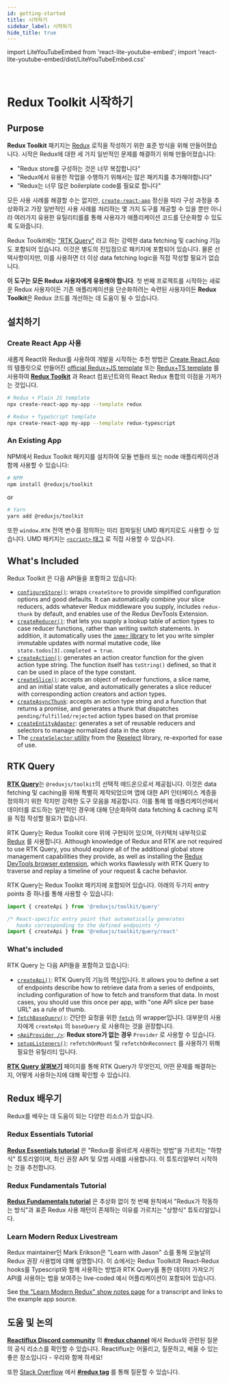 ```yaml
---
id: getting-started
title: 시작하기
sidebar_label: 시작하기
hide_title: true
---
```


import LiteYouTubeEmbed from 'react-lite-youtube-embed';
import 'react-lite-youtube-embed/dist/LiteYouTubeEmbed.css'

&nbsp;

# Redux Toolkit 시작하기

## Purpose

**Redux Toolkit** 패키지는 [Redux](https://redux.js.org) 로직을 작성하기 위한 표준 방식을 위해 만들어졌습니다. 시작은 Redux에 대한 세 가지 일반적인 문제를 해결하기 위해 만들어졌습니다:

- "Redux store를 구성하는 것은 너무 복잡합니다"
- "Redux에서 유용한 작업을 수행하기 위해서는 많은 패키지를 추가해야합니다"
- "Redux는 너무 많은 boilerplate code를 필요로 합니다"

모든 사용 사례를 해결할 수는 없지만, [`create-react-app`](https://github.com/facebook/create-react-app) 정신을 따라 구성 과정을 추상화하고 가장 일반적인 사용 사례를 처리하는 몇 가지 도구를 제공할 수 있을 뿐만 아니라 여러가지 유용한 유틸리티를를 통해 사용자가 애플리케이션 코드를 단순화할 수 있도록 도와줍니다.

Redux Toolkit에는 ["RTK Query"](#rtk-query) 라고 하는 강력한 data fetching 및 caching 기능도 포함되어 있습니다. 이것은 별도의 진입점으로 패키지에 포함되어 있습니다. 물론 선택사항이지만, 이를 사용하면 더 이상 data fetching logic을 직접 작성할 필요가 없습니다.

**이 도구는 모든 Redux 사용자에게 유용해야 합니다**. 첫 번째 프로젝트를 시작하는 새로운 Redux 사용자이든 기존 애플리케이션을 단순화하려는 숙련된 사용자이든 **Redux Toolkit**은 Redux 코드를 개선하는 데 도움이 될 수 있습니다.

## 설치하기

### Create React App 사용

새롭게 React와 Redux를 사용하여 개발을 시작하는 추천 방법은 [Create React App](https://github.com/facebook/create-react-app) 의 템플릿으로 만들어진 [official Redux+JS template](https://github.com/reduxjs/cra-template-redux) 또는 [Redux+TS template](https://github.com/reduxjs/cra-template-redux-typescript) 를 사용하여 **[Redux Toolkit](https://redux-toolkit.js.org/)** 과 React 컴포넌트와의 React Redux 통합의 이점을 가져가는 것입니다.

```bash
# Redux + Plain JS template
npx create-react-app my-app --template redux

# Redux + TypeScript template
npx create-react-app my-app --template redux-typescript
```

### An Existing App

NPM에서 Redux Toolkit 패키지를 설치하여 모듈 번들러 또는 node 애플리케이션과 함께 사용할 수 있습니다:

```bash
# NPM
npm install @reduxjs/toolkit
```

or

```bash
# Yarn
yarn add @reduxjs/toolkit
```

또한 `window.RTK` 전역 변수를 정의하는 미리 컴파일된 UMD 패키지로도 사용할 수 있습니다.
UMD 패키지는 [`<script>` 태그](https://unpkg.com/@reduxjs/toolkit/dist/redux-toolkit.umd.js) 로 직접 사용할 수 있습니다.

## What's Included

Redux Toolkit 은 다음 API들을 포함하고 있습니다:

- [`configureStore()`](../api/configureStore.mdx): wraps `createStore` to provide simplified configuration options and good defaults. It can automatically combine your slice reducers, adds whatever Redux middleware you supply, includes `redux-thunk` by default, and enables use of the Redux DevTools Extension.
- [`createReducer()`](../api/createReducer.mdx): that lets you supply a lookup table of action types to case reducer functions, rather than writing switch statements. In addition, it automatically uses the [`immer` library](https://github.com/immerjs/immer) to let you write simpler immutable updates with normal mutative code, like `state.todos[3].completed = true`.
- [`createAction()`](../api/createAction.mdx): generates an action creator function for the given action type string. The function itself has `toString()` defined, so that it can be used in place of the type constant.
- [`createSlice()`](../api/createSlice.mdx): accepts an object of reducer functions, a slice name, and an initial state value, and automatically generates a slice reducer with corresponding action creators and action types.
- [`createAsyncThunk`](../api/createAsyncThunk.mdx): accepts an action type string and a function that returns a promise, and generates a thunk that dispatches `pending/fulfilled/rejected` action types based on that promise
- [`createEntityAdapter`](../api/createEntityAdapter.mdx): generates a set of reusable reducers and selectors to manage normalized data in the store
- The [`createSelector` utility](../api/createSelector.mdx) from the [Reselect](https://github.com/reduxjs/reselect) library, re-exported for ease of use.

## RTK Query

[**RTK Query**](../rtk-query/overview.md)는 `@reduxjs/toolkit`의 선택적 애드온으로서 제공됩니다. 이것은 data fetching 및 caching을 위해 특별히 제작되었으며 앱에 대한 API 인터페이스 계층을 정의하기 위한 작지만 강력한 도구 모음을 제공합니다. 이를 통해 웹 애플리케이션에서 데이터를 로드하는 일반적인 경우에 대해 단순화하여 data fetching & caching 로직을 직접 작성할 필요가 없습니다.

RTK Query는 Redux Toolkit core 위에 구현되어 있으며, 아키텍처 내부적으로 [Redux](https://redux.js.org/) 를 사용합니다. Although knowledge of Redux and RTK are not required to use RTK Query, you should explore all of the additional global store management capabilities they provide, as well as installing the [Redux DevTools browser extension](https://github.com/reduxjs/redux-devtools), which works flawlessly with RTK Query to traverse and replay a timeline of your request & cache behavior.

RTK Query는 Redux Toolkit 패키지에 포함되어 있습니다. 아래의 두가지 entry points 중 하나를 통해 사용할 수 있습니다:

```ts no-transpile
import { createApi } from '@reduxjs/toolkit/query'

/* React-specific entry point that automatically generates
   hooks corresponding to the defined endpoints */
import { createApi } from '@reduxjs/toolkit/query/react'
```

### What's included

RTK Query 는 다음 API들을 포함하고 있습니다:

- [`createApi()`](../rtk-query/api/createApi.mdx): RTK Query의 기능의 핵심입니다. It allows you to define a set of endpoints describe how to retrieve data from a series of endpoints, including configuration of how to fetch and transform that data. In most cases, you should use this once per app, with "one API slice per base URL" as a rule of thumb.
- [`fetchBaseQuery()`](../rtk-query/api/fetchBaseQuery.mdx): 간단한 요청을 위한 [`fetch`](https://developer.mozilla.org/en-US/docs/Web/API/Fetch_API) 의 wrapper입니다. 대부분의 사용자에게 `createApi` 의 `baseQuery` 로 사용하는 것을 권장합니다.
- [`<ApiProvider />`](../rtk-query/api/ApiProvider.mdx): **Redux store가 없는 경우**  `Provider` 로 사용할 수 있습니다.
- [`setupListeners()`](../rtk-query/api/setupListeners.mdx): `refetchOnMount` 및 `refetchOnReconnect` 를 사용하기 위해 필요한 유틸리티 입니다.

[**RTK Query 살펴보기**](../rtk-query/overview.md) 페이지를 통해 RTK Query가 무엇인지, 어떤 문제를 해결하는지, 어떻게 사용하는지에 대해 확인할 수 있습니다.

## Redux 배우기

Redux를 배우는 데 도움이 되는 다양한 리소스가 있습니다.

### Redux Essentials Tutorial

[**Redux Essentials tutorial**](https://redux.js.org/tutorials/essentials/part-1-overview-concepts) 은 "Redux를 올바르게 사용하는 방법"을 가르치는 "하향식" 튜토리얼이며, 최신 권장 API 및 모범 사례를 사용합니다. 이 튜토리얼부터 시작하는 것을 추천합니다.

### Redux Fundamentals Tutorial

[**Redux Fundamentals tutorial**](https://redux.js.org/tutorials/fundamentals/part-1-overview) 은 추상화 없이 첫 번째 원칙에서 "Redux가 작동하는 방식"과 표준 Redux 사용 패턴이 존재하는 이유를 가르치는 "상향식" 튜토리얼입니다.

### Learn Modern Redux Livestream

Redux maintainer인 Mark Erikson은 "Learn with Jason" 쇼를 통해 오늘날의 Redux 권장 사용법에 대해 설명합니다. 이 쇼에서는 Redux Toolkit과 React-Redux hooks를 Typescript와 함께 사용하는 방법과 RTK Query를 통한 데이터 가져오기 API를 사용하는 법을 보여주는 live-coded 예시 어플리케이션이 포함되어 있습니다.

See [the "Learn Modern Redux" show notes page](https://www.learnwithjason.dev/let-s-learn-modern-redux) for a transcript and links to the example app source.

<LiteYouTubeEmbed 
    id="9zySeP5vH9c"
    title="Learn Modern Redux - Redux Toolkit, React-Redux Hooks, and RTK Query"
/>

## 도움 및 논의

**[Reactiflux Discord community](http://www.reactiflux.com)** 의 **[#redux channel](https://discord.gg/0ZcbPKXt5bZ6au5t)** 에서 Redux와 관련된 질문의 공식 리소스를 확인할 수 있습니다. Reactiflux는 어울리고, 질문하고, 배울 수 있는 좋은 장소입니다 - 우리와 함께 하세요!

또한 [Stack Overflow](https://stackoverflow.com) 에서 **[#redux tag](https://stackoverflow.com/questions/tagged/redux)** 를 통해 질문할 수 있습니다.

